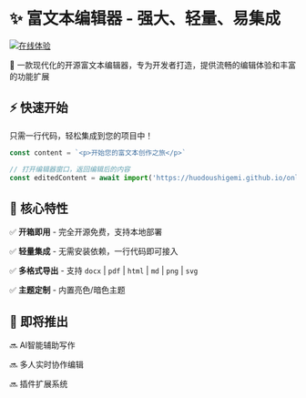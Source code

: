 # ✨ 富文本编辑器 - 强大、轻量、易集成

[![在线体验](https://img.shields.io/badge/在线体验-立即试用-blue?style=for-the-badge)](https://huodoushigemi.github.io/online-doc)

🚀 一款现代化的开源富文本编辑器，专为开发者打造，提供流畅的编辑体验和丰富的功能扩展

## ⚡ 快速开始

只需一行代码，轻松集成到您的项目中！

```js
const content = `<p>开始您的富文本创作之旅</p>`

// 打开编辑器窗口，返回编辑后的内容
const editedContent = await import('https://huodoushigemi.github.io/online-doc/function.js').then(e => e.openDoc({ content }))
```

## 🌟 核心特性

✅ **开箱即用** - 完全开源免费，支持本地部署

✅ **轻量集成** - 无需安装依赖，一行代码即可接入

✅ **多格式导出** - 支持 `docx` | `pdf` | `html` | `md` | `png` | `svg`

✅ **主题定制** - 内置亮色/暗色主题

<!-- ✅ **历史记录** - 完整的撤销/重做功能 -->

## 🚧 即将推出

🔜 AI智能辅助写作

🔜 多人实时协作编辑

🔜 插件扩展系统
